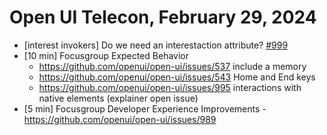 Open UI Telecon, February 29, 2024
===================================

  * [interest invokers] Do we need an interestaction attribute? [#999](https://github.com/openui/open-ui/issues/999) 
  * [10 min] Focusgroup Expected Behavior
      * https://github.com/openui/open-ui/issues/537 include a memory
      * https://github.com/openui/open-ui/issues/543 Home and End keys
      * https://github.com/openui/open-ui/issues/995 interactions with native elements (explainer open issue)
   * [5 min] Focusgroup Developer Experience Improvements - https://github.com/openui/open-ui/issues/989
